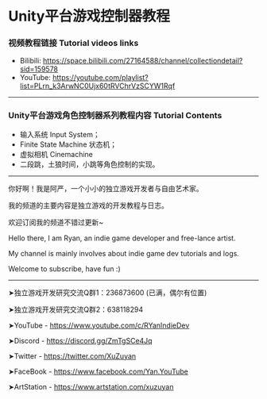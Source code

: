 # Unity平台游戏控制器教程

### 视频教程链接 Tutorial videos links
  - Bilibili: https://space.bilibili.com/27164588/channel/collectiondetail?sid=159578
  - YouTube: https://youtube.com/playlist?list=PLrn_k3ArwNC0Ujx60tRVChrVzSCYW1Rqf

---
### Unity平台游戏角色控制器系列教程内容 Tutorial Contents
- 输入系统 Input System；
- Finite State Machine 状态机；
- 虚拟相机 Cinemachine
- 二段跳，土狼时间，小跳等角色控制的实现。

----
你好啊！我是阿严，一个小小的独立游戏开发者与自由艺术家。

我的频道的主要内容是独立游戏的开发教程与日志。

欢迎订阅我的频道不错过更新~

Hello there, I am Ryan, an indie game developer and free-lance artist.

My channel is mainly involves about indie game dev tutorials and logs. 

Welcome to subscribe, have fun :) 

----
➤独立游戏开发研究交流Q群1：236873600 (已满，偶尔有位置)

➤独立游戏开发研究交流Q群2：638118294

➤YouTube - https://www.youtube.com/c/RYanIndieDev

➤Discord - https://discord.gg/ZmTgSCe4Jq

➤Twitter - https://twitter.com/XuZuyan

➤FaceBook - https://www.facebook.com/Yan.YouTube

➤ArtStation - https://www.artstation.com/xuzuyan
